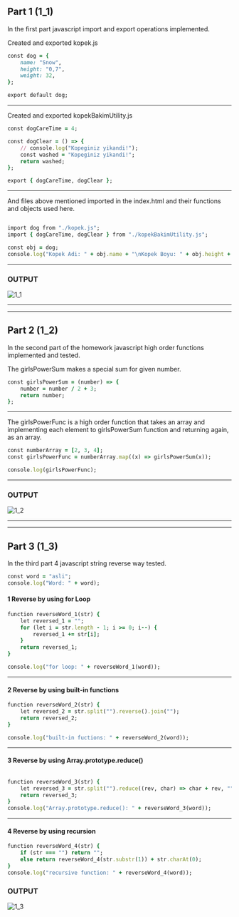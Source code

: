 ## Part 1 (1_1)
In the first part javascript import and export operations implemented. 

Created and exported kopek.js
```ruby
const dog = {
    name: "Snow",
    height: "0,7",
    weight: 32,
};

export default dog;

```
--------------------------------------------------------------------------------------------------

Created and exported kopekBakimUtility.js

```ruby
const dogCareTime = 4;

const dogClear = () => {
    // console.log("Kopeginiz yikandi!");
    const washed = "Kopeginiz yikandi!";
    return washed;
};

export { dogCareTime, dogClear };

```

--------------------------------------------------------------------------------------------------

And files above mentioned imported in the index.html and their functions and objects used here.

```ruby

import dog from "./kopek.js";
import { dogCareTime, dogClear } from "./kopekBakimUtility.js";

const obj = dog;
console.log("Kopek Adi: " + obj.name + "\nKopek Boyu: " + obj.height + "\n" + dogClear() + "\nKopek ilgi saati: " + dogCareTime * obj.weight);
```

--------------------------------------------------------------------------------------------------

### OUTPUT


![1_1](https://user-images.githubusercontent.com/54467555/151720036-4d446f5b-abef-4f90-b23e-614aedf756b2.png)

--------------------------------------------------------------------------------------------------
--------------------------------------------------------------------------------------------------

## Part 2 (1_2)

In the second part of the homework javascript high order functions implemented and tested.

 The girlsPowerSum makes a special sum for given number.

```ruby
const girlsPowerSum = (number) => {
    number = number / 2 + 3;
    return number;
};

```

--------------------------------------------------------------------------------------------------

 The girlsPowerFunc is a high order function that takes an array and implementing each element to girlsPowerSum function and returning again, as an array.
 
 ```ruby
const numberArray = [2, 3, 4];
const girlsPowerFunc = numberArray.map((x) => girlsPowerSum(x));

console.log(girlsPowerFunc);
```

--------------------------------------------------------------------------------------------------

### OUTPUT
![1_2](https://user-images.githubusercontent.com/54467555/151720327-1bb7a171-992c-4305-b845-61034e94091a.png)


--------------------------------------------------------------------------------------------------
--------------------------------------------------------------------------------------------------


## Part 3 (1_3)

In the third part 4 javascript string reverse way tested.



```ruby
const word = "asli";
console.log("Word: " + word);
```



#### 1 Reverse by using for Loop

```ruby
function reverseWord_1(str) {
    let reversed_1 = "";
    for (let i = str.length - 1; i >= 0; i--) {
        reversed_1 += str[i];
    }
    return reversed_1;
}

console.log("for loop: " + reverseWord_1(word));
```

--------------------------------------------------------------------------------------------------

#### 2 Reverse by using built-in functions


```ruby
function reverseWord_2(str) {
    let reversed_2 = str.split("").reverse().join("");
    return reversed_2;
}

console.log("built-in fuctions: " + reverseWord_2(word));

```

--------------------------------------------------------------------------------------------------

#### 3 Reverse by using Array.prototype.reduce()


```ruby

function reverseWord_3(str) {
    let reversed_3 = str.split("").reduce((rev, char) => char + rev, "");
    return reversed_3;
}
console.log("Array.prototype.reduce(): " + reverseWord_3(word));

```

--------------------------------------------------------------------------------------------------

#### 4 Reverse by using recursion

```ruby
function reverseWord_4(str) {
    if (str === "") return "";
    else return reverseWord_4(str.substr(1)) + str.charAt(0);
}
console.log("recursive function: " + reverseWord_4(word));

```

### OUTPUT
![1_3](https://user-images.githubusercontent.com/54467555/151720480-a4edbe5d-430a-4ef6-8bc2-d275baa8820d.png)






